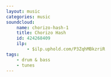 ```yaml
---
layout: music
categories: music
soundcloud:
    name: chorizo-hash-1
    title: Chorizo Hash
    id: 424268409
    ilp:
        - $ilp.uphold.com/P3ZqhMBkzriR
tags:
    - drum & bass
    - tunes
---
```

